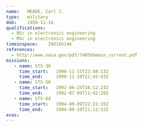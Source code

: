 ```yaml
---
name:	MEADE, Carl J.
type:	military
dob:	1950-11-16
qualifications:
  - BSc in electronics engineering
  - MSc in electronics engineering
timeinspace:	29d16h14m
references:
  - http://www.nasa.gov/pdf/740566main_current.pdf
missions:
   - name: STS-38
     time_start:   1990-11-15T23:48:13Z
     time_end:     1990-11-20T21:42:43Z
   - name: STS-50
     time_start:   1992-06-25T16:12:23Z
     time_end:     1992-07-09T11:42:28Z
   - name: STS-64
     time_start:   1994-09-09T22:22:35Z
     time_end:     1994-09-20T21:12:53Z
evas:
---
```

